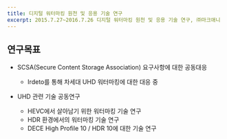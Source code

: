 ```yaml
---
title: 디지털 워터마킹 원천 및 응용 기술 연구
excerpt: 2015.7.27~2016.7.26 디지털 워터마킹 원천 및 응용 기술 연구, ㈜마크애니
---
```


## 연구목표

- SCSA(Secure Content Storage Association) 요구사항에 대한 공동대응

    * Irdeto를 통해 차세대 UHD 워터마킹에 대한 대응 중

- UHD 관련 기술 공동연구

    * HEVC에서 살아남기 위한 워터마킹 기술 연구
    * HDR 환경에서의 워터마킹 기술 연구
    * DECE High Profile 10 / HDR 10에 대한 기술 연구

